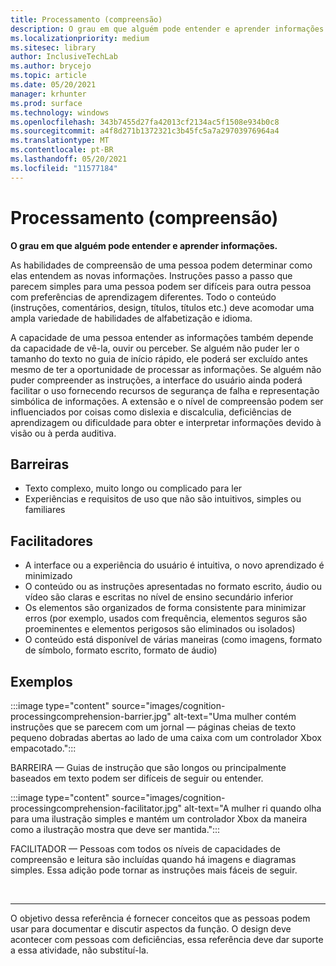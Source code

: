 ```yaml
---
title: Processamento (compreensão)
description: O grau em que alguém pode entender e aprender informações
ms.localizationpriority: medium
ms.sitesec: library
author: InclusiveTechLab
ms.author: brycejo
ms.topic: article
ms.date: 05/20/2021
manager: krhunter
ms.prod: surface
ms.technology: windows
ms.openlocfilehash: 343b7455d27fa42013cf2134ac5f1508e934b0c8
ms.sourcegitcommit: a4f8d271b1372321c3b45fc5a7a29703976964a4
ms.translationtype: MT
ms.contentlocale: pt-BR
ms.lasthandoff: 05/20/2021
ms.locfileid: "11577184"
---
```

# <a name="processing-comprehension"></a>Processamento (compreensão)

**O grau em que alguém pode entender e aprender informações.**

As habilidades de compreensão de uma pessoa podem determinar como elas entendem as novas informações. Instruções passo a passo que parecem simples para uma pessoa podem ser difíceis para outra pessoa com preferências de aprendizagem diferentes. Todo o conteúdo (instruções, comentários, design, títulos, títulos etc.) deve acomodar uma ampla variedade de habilidades de alfabetização e idioma.

A capacidade de uma pessoa entender as informações também depende da capacidade de vê-la, ouvir ou perceber. Se alguém não puder ler o tamanho do texto no guia de início rápido, ele poderá ser excluído antes mesmo de ter a oportunidade de processar as informações. Se alguém não puder compreender as instruções, a interface do usuário ainda poderá facilitar o uso fornecendo recursos de segurança de falha e representação simbólica de informações. A extensão e o nível de compreensão podem ser influenciados por coisas como dislexia e discalculia, deficiências de aprendizagem ou dificuldade para obter e interpretar informações devido à visão ou à perda auditiva.

## <a name="barriers"></a>Barreiras
* Texto complexo, muito longo ou complicado para ler
* Experiências e requisitos de uso que não são intuitivos, simples ou familiares

## <a name="facilitators"></a>Facilitadores

* A interface ou a experiência do usuário é intuitiva, o novo aprendizado é minimizado
* O conteúdo ou as instruções apresentadas no formato escrito, áudio ou vídeo são claras e escritas no nível de ensino secundário inferior
* Os elementos são organizados de forma consistente para minimizar erros (por exemplo, usados com frequência, elementos seguros são proeminentes e elementos perigosos são eliminados ou isolados)
* O conteúdo está disponível de várias maneiras (como imagens, formato de símbolo, formato escrito, formato de áudio)


## <a name="examples"></a>Exemplos

:::image type="content" source="images/cognition-processingcomprehension-barrier.jpg" alt-text="Uma mulher contém instruções que se parecem com um jornal — páginas cheias de texto pequeno dobradas abertas ao lado de uma caixa com um controlador Xbox empacotado.":::

BARREIRA — Guias de instrução que são longos ou principalmente baseados em texto podem ser difíceis de seguir ou entender.

:::image type="content" source="images/cognition-processingcomprehension-facilitator.jpg" alt-text="A mulher ri quando olha para uma ilustração simples e mantém um controlador Xbox da maneira como a ilustração mostra que deve ser mantida.":::

FACILITADOR — Pessoas com todos os níveis de capacidades de compreensão e leitura são incluídas quando há imagens e diagramas simples. Essa adição pode tornar as instruções mais fáceis de seguir.

&nbsp;

[comment]: # (Instrução Footer)
___
O objetivo dessa referência é fornecer conceitos que as pessoas podem usar para documentar e discutir aspectos da função. O design deve acontecer com pessoas com deficiências, essa referência deve dar suporte a essa atividade, não substituí-la. 